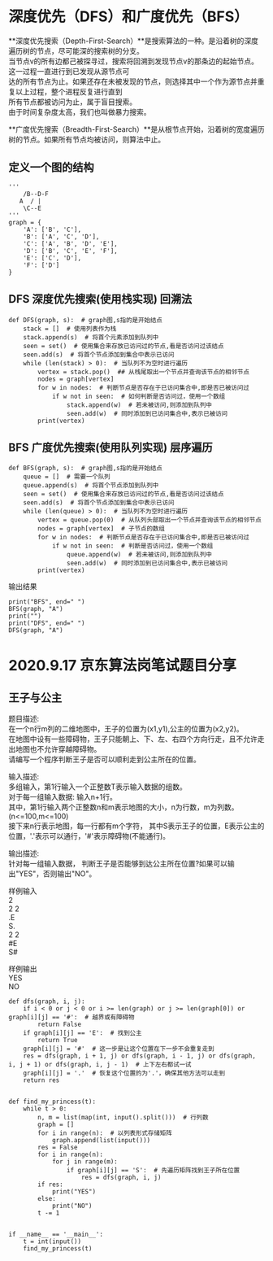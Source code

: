 # 深度优先（DFS）和广度优先（BFS）

**深度优先搜索（Depth-First-Search）**是搜索算法的一种。是沿着树的深度遍历树的节点，尽可能深的搜索树的分支。\
当节点v的所有边都己被探寻过，搜索将回溯到发现节点v的那条边的起始节点。这一过程一直进行到已发现从源节点可\
达的所有节点为止。如果还存在未被发现的节点，则选择其中一个作为源节点并重复以上过程，整个进程反复进行直到\
所有节点都被访问为止，属于盲目搜索。\
由于时间复杂度太高，我们也叫做暴力搜索。

**广度优先搜索（Breadth-First-Search）**是从根节点开始，沿着树的宽度遍历树的节点。如果所有节点均被访问，则算法中止。


## 定义一个图的结构

```
'''
    /B--D-F
   A  / |
    \C--E
'''
graph = {
    'A': ['B', 'C'],
    'B': ['A', 'C', 'D'],
    'C': ['A', 'B', 'D', 'E'],
    'D': ['B', 'C', 'E', 'F'],
    'E': ['C', 'D'],
    'F': ['D']
}
```
## DFS 深度优先搜索(使用栈实现)  回溯法
```
def DFS(graph, s):  # graph图,s指的是开始结点
    stack = []  # 使用列表作为栈
    stack.append(s)  # 将首个元素添加到队列中
    seen = set()  # 使用集合来存放已访问过的节点,看是否访问过该结点
    seen.add(s)  # 将首个节点添加到集合中表示已访问
    while (len(stack) > 0):  # 当队列不为空时进行遍历
        vertex = stack.pop()  ## 从栈尾取出一个节点并查询该节点的相邻节点
        nodes = graph[vertex]
        for w in nodes:  # 判断节点是否存在于已访问集合中,即是否已被访问过
            if w not in seen:  # 如何判断是否访问过，使用一个数组
                stack.append(w)  # 若未被访问,则添加到队列中
                seen.add(w)  # 同时添加到已访问集合中,表示已被访问
        print(vertex)
```
## BFS 广度优先搜索(使用队列实现)  层序遍历
```
def BFS(graph, s):  # graph图,s指的是开始结点
    queue = []  # 需要一个队列
    queue.append(s)  # 将首个节点添加到队列中
    seen = set()  # 使用集合来存放已访问过的节点,看是否访问过该结点
    seen.add(s)  # 将首个节点添加到集合中表示已访问
    while (len(queue) > 0):  # 当队列不为空时进行遍历
        vertex = queue.pop(0)  # 从队列头部取出一个节点并查询该节点的相邻节点
        nodes = graph[vertex]  # 子节点的数组
        for w in nodes:  # 判断节点是否存在于已访问集合中,即是否已被访问过
            if w not in seen:  # 判断是否访问过，使用一个数组
                queue.append(w)  # 若未被访问,则添加到队列中
                seen.add(w)  # 同时添加到已访问集合中,表示已被访问
        print(vertex)      
```
输出结果
```
print("BFS", end=" ")
BFS(graph, "A")
print("")
print("DFS", end=" ")
DFS(graph, "A")
```

# 2020.9.17 京东算法岗笔试题目分享

## 王子与公主

题目描述:\
在一个n行m列的二维地图中，王子的位置为(x1,y1),公主的位置为(x2,y2)。\
在地图中设有一些障碍物，王子只能朝上、下、左、右四个方向行走，且不允许走出地图也不允许穿越障碍物。\
请编写一个程序判断王子是否可以顺利走到公主所在的位置。

输入描述:\
多组输入，第1行输入一个正整数T表示输入数据的组数。\
对于每一组输入数据: 输入n+1行。\
其中，第1行输入两个正整数n和m表示地图的大小，n为行数，m为列数。(n<=100,m<=100)\
接下来n行表示地图，每一行都有m个字符， 其中S表示王子的位置，E表示公主的位置，'.'表示可以通行，'#'表示障碍物(不能通行)。

输出描述:\
针对每一组输入数据， 判断王子是否能够到达公主所在位置?如果可以输出"YES"，否则输出"NO"。

样例输入\
2\
2 2\
.E\
S.\
2 2\
#E\
S#

样例输出\
YES \
NO

```
def dfs(graph, i, j):
    if i < 0 or j < 0 or i >= len(graph) or j >= len(graph[0]) or graph[i][j] == '#':  # 越界或有障碍物
        return False
    if graph[i][j] == 'E':  # 找到公主
        return True
    graph[i][j] = '#'  # 这一步是让这个位置在下一步不会重复走到
    res = dfs(graph, i + 1, j) or dfs(graph, i - 1, j) or dfs(graph, i, j + 1) or dfs(graph, i, j - 1)  # 上下左右都试一试
    graph[i][j] = '.'  # 恢复这个位置的为'.'，确保其他方法可以走到
    return res


def find_my_princess(t):
    while t > 0:
        n, m = list(map(int, input().split()))  # 行列数
        graph = []
        for i in range(n):  # 以列表形式存储矩阵
            graph.append(list(input()))
        res = False
        for i in range(n):
            for j in range(m):
                if graph[i][j] == 'S':  # 先遍历矩阵找到王子所在位置
                    res = dfs(graph, i, j)
        if res:
            print("YES")
        else:
            print("NO")
        t -= 1


if __name__ == '__main__':
    t = int(input())
    find_my_princess(t)
```

